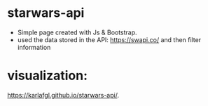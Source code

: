 # starwars-api
- Simple page created with Js & Bootstrap.
- used the data stored in the API: https://swapi.co/ and then filter information

# visualization:
https://karlafgl.github.io/starwars-api/.
